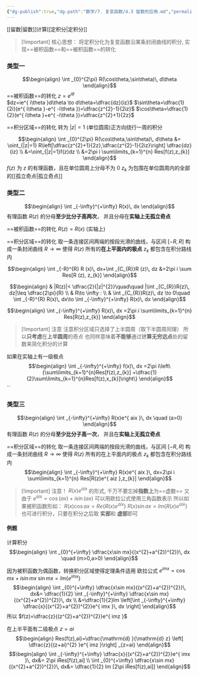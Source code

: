 ```yaml
---
{"dg-publish":true,"dg-path":"数学/7. 复变函数/4.3 留数的应用.md","permalink":"/数学/7. 复变函数/4.3 留数的应用/","dgPassFrontmatter":true,"noteIcon":"","created":"2024-05-21T15:20:28.540+08:00","updated":"2025-04-14T11:46:10.986+08:00"}
---
```


[[留数\|留数]]计算[[定积分\|定积分]]

>[!important] 核心思想：
将定积分化为复变函数沿某条封闭曲线的积分, 实现==被积函数==和==被积函数==的转化


### 类型一
$$\begin{align}
\int _{0}^{2\pi} R(\cos\theta,\sin\theta)\, d\theta 
\end{align}$$
==被积函数==的转化
$z=e^{ i\theta }$   
$dz=ie^{ i\theta }d\theta \to d\theta=\dfrac{dz}{iz}$
$\sin\theta=\dfrac{1}{2i}(e^{ i\theta }-e^{ -i\theta })=\dfrac{z^{2}-1}{2iz}$
$\cos\theta=\dfrac{1}{2}(e^{ i\theta }+e^{ -i\theta })=\dfrac{z^{2}+1}{2z}$

==积分区域==的转化
转为 $|z|=1$ (单位圆周)正方向绕行一周的积分

$$\begin{align}
\int _{0}^{2\pi} R(\cos\theta,\sin\theta)\, d\theta &=  \oint_{|z|=1} R\left[\dfrac{z^{2}+1}{2z},\dfrac{z^{2}-1}{2iz}\right] \dfrac{dz}{iz} \\
&=\oint_{|z|=1}f(z)dz \\
&=2\pi i \sum\limits_{k=1}^{n} Res[f(z),z_{k}]
\end{align}$$
$f(z)$ 为 $z$ 的有理函数，且在单位圆周上分母不为 0
$z_{k}$ 为包围在单位圆周内的全部的[[孤立奇点\|孤立奇点]]

### 类型二
$$\begin{align}
\int _{-\infty}^{+\infty} R(x)\, dx 
\end{align}$$
有理函数 $R(z)$ 的分母**至少比分子高两次**，
并且分母在**实轴上无孤立奇点**

==被积函数==的转化
$R(z)=R(x)$ (实轴上)

==积分区域==的转化
取一条连接区间两端的按段光滑的曲线，与区间 $[-R,R]$ 构成一条封闭曲线
$R\to \infty$ 使得 $R(z)$ 所有的**在上平面内的极点** $z_{k}$ 都包含在积分路线内

$$\begin{align}
\int _{-R}^{R} R (x)\, dx+\int  _{C_{R}}R (z)\, dz &=2\pi i \sum Res[R (z), z_{k}]  
\end{align}$$

$$\begin{align}
 & |R(z)|< \dfrac{2}{|z|^{2}}\quad\quad   |\int  _{C_{R}}R(z)\, dz|\leq \dfrac{2\pi}{R} \\
 & R\to \infty : \\
 & \int  _{C_{R}}R(z)\, dz \to 0\quad \int _{-R}^{R} R(x)\, dx\to  \int _{-\infty}^{+\infty} R(x)\, dx 
\end{align}$$

$$\begin{align}
\int _{-\infty}^{+\infty} R(x)\, dx =2\pi i \sum\limits_{k=1}^{n} Res[R(z),z_{k}]
\end{align}$$
>[!important] 注意
>注意积分区域只选择了上半圆周（取下半圆周同理）
>所以**只考虑**在**上半圆周**的奇点
>也同样意味着**不能够**通过**计算无穷远点**处的留数来简化积分的计算

如果在实轴上有一级极点
$$\begin{align}
\int _{-\infty}^{+\infty} f(x)\, dx =2\pi i\left\{\sum\limits_{k=1}^{n}Res[f(z),z_{k}] +\dfrac{1}{2}\sum\limits_{k=1}^{n}Res[f(z),x_{k}]\right\}
\end{align}$$
``
### 类型三
$$\begin{align}
\int _{-\infty}^{+\infty} R(x)e^{ aix }\, dx  \quad (a>0)
\end{align}$$
有理函数 $R(z)$ 的分母**至少比分子高一次**，
并且在**实轴上无孤立奇点**

==积分区域==的转化
取一条连接区间两端的按段光滑的曲线，与区间 $[-R,R]$ 构成一条封闭曲线
$R\to \infty$ 使得 $R(z)$ 所有的在上平面内的极点 $z_{k}$ 都包含在积分路线内
$$\begin{align}
\int _{-\infty}^{+\infty} R(x)e^{ aix }\, dx=2\pi i \sum\limits_{k=1}^{n} Res[R(z)e^{ aiz },z_{k}] 
\end{align}$$

>[!important] 注意！
> $R(x)e^{aix}$ 的形式, 千万不要忘掉**指数上**为==虚数==
> 又由于 $e^{ aix }=\cos(ax)+i\sin(ax)$ 可以用欧拉公式使用三角函数表示
> 所以如果被积函数形如：
> $R(x)\cos ax=Re\left\{R(x)e^{ aix } \right\}$
> $R(x)\sin ax=Im\left\{R(x)e^{ aix } \right\}$
> 也可进行积分，只要在积分之后取 **实部**和 **虚部**即可


#### 例题
计算积分
$$\begin{align}
\int _{0}^{+\infty} \dfrac{x\sin mx}{(x^{2}+a^{2})^{2}}\, dx \quad (m>0,a>0)
\end{align}$$

因为被积函数为偶函数，转换积分区域使得定理条件适用
欧拉公式
$e^{ imx }=\cos mx+i\sin mx$
$\sin mx=Im \{e^{ imx }\}$
$$\begin{align}
\int _{0}^{+\infty} \dfrac{x\sin mx}{(x^{2}+a^{2})^{2}}\, dx&= \dfrac{1}{2} \int _{-\infty}^{+\infty} \dfrac{x\sin mx}{(x^{2}+a^{2})^{2}}\, dx  \\
&=\dfrac{1}{2}Im \left[\int _{-\infty}^{+\infty} \dfrac{x}{(x^{2}+a^{2})^{2}}e^{ imx }\, dx \right]
\end{align}$$
所以 $f(z)=\dfrac{z}{(z^{2}+a^{2})^{2}}e^{ imz }$

在上半平面有二级极点 $z=ai$
$$\begin{align}
Res(f(z),ai)=\dfrac{\mathrm{d} }{\mathrm{d} z} \left[ \dfrac{z}{(z+ai)^{2} }e^{ imz }\right] _{z=ai}
\end{align}$$
$$\begin{align}
\int _{-\infty}^{+\infty} \dfrac{x}{(x^{2}+a^{2})^{2}}e^{ imx }\, dx&= 2\pi iRes[f(z),ai] \\
\int _{0}^{+\infty} \dfrac{x\sin mx}{(x^{2}+a^{2})^{2}}\, dx&= \dfrac{1}{2} Im [2\pi iRes[f(z),ai]]
\end{align}$$

